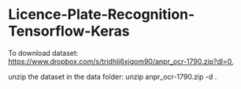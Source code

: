# Licence-Plate-Recognition-Tensorflow-Keras

To download dataset: https://www.dropbox.com/s/tridhlj6xjqom90/anpr_ocr-1790.zip?dl=0, 

unzip the dataset in the data folder: unzip anpr_ocr-1790.zip -d .
